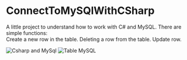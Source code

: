 # ConnectToMySQlWithCSharp

A little project to understand how to work with C# and MySQL. There are simple functions:<br>
Create a new row in the table.
Deleting a row from the table.
Update row.

![Csharp and MySql](https://user-images.githubusercontent.com/72979004/234713170-cfeda2e7-c7bb-49a6-af47-13584a7190b9.PNG)
![Table MySQL](https://user-images.githubusercontent.com/72979004/234713190-7a94293a-21cb-47a4-bfac-a7a378158e65.PNG)
